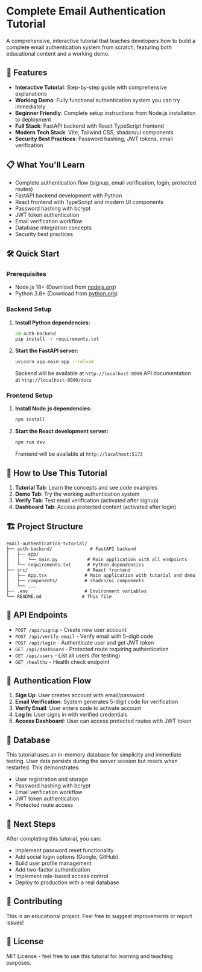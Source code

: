 # Complete Email Authentication Tutorial

A comprehensive, interactive tutorial that teaches developers how to build a complete email authentication system from scratch, featuring both educational content and a working demo.

## 🚀 Features

- **Interactive Tutorial**: Step-by-step guide with comprehensive explanations
- **Working Demo**: Fully functional authentication system you can try immediately
- **Beginner Friendly**: Complete setup instructions from Node.js installation to deployment
- **Full Stack**: FastAPI backend with React TypeScript frontend
- **Modern Tech Stack**: Vite, Tailwind CSS, shadcn/ui components
- **Security Best Practices**: Password hashing, JWT tokens, email verification

## 📋 What You'll Learn

- Complete authentication flow (signup, email verification, login, protected routes)
- FastAPI backend development with Python
- React frontend with TypeScript and modern UI components
- Password hashing with bcrypt
- JWT token authentication
- Email verification workflow
- Database integration concepts
- Security best practices

## 🛠 Quick Start

### Prerequisites

- Node.js 18+ (Download from [nodejs.org](https://nodejs.org))
- Python 3.8+ (Download from [python.org](https://python.org))

### Backend Setup

1. **Install Python dependencies:**
   ```bash
   cd auth-backend
   pip install -r requirements.txt
   ```

2. **Start the FastAPI server:**
   ```bash
   uvicorn app.main:app --reload
   ```
   
   Backend will be available at `http://localhost:8000`
   API documentation at `http://localhost:8000/docs`

### Frontend Setup

1. **Install Node.js dependencies:**
   ```bash
   npm install
   ```

2. **Start the React development server:**
   ```bash
   npm run dev
   ```
   
   Frontend will be available at `http://localhost:5173`

## 🎯 How to Use This Tutorial

1. **Tutorial Tab**: Learn the concepts and see code examples
2. **Demo Tab**: Try the working authentication system
3. **Verify Tab**: Test email verification (activated after signup)
4. **Dashboard Tab**: Access protected content (activated after login)

## 🏗 Project Structure

```
email-authentication-tutorial/
├── auth-backend/              # FastAPI backend
│   ├── app/
│   │   └── main.py           # Main application with all endpoints
│   └── requirements.txt      # Python dependencies
├── src/                      # React frontend
│   ├── App.tsx              # Main application with tutorial and demo
│   ├── components/          # shadcn/ui components
│   └── ...
├── .env                     # Environment variables
└── README.md               # This file
```

## 🔧 API Endpoints

- `POST /api/signup` - Create new user account
- `POST /api/verify-email` - Verify email with 5-digit code
- `POST /api/login` - Authenticate user and get JWT token
- `GET /api/dashboard` - Protected route requiring authentication
- `GET /api/users` - List all users (for testing)
- `GET /healthz` - Health check endpoint

## 🔐 Authentication Flow

1. **Sign Up**: User creates account with email/password
2. **Email Verification**: System generates 5-digit code for verification
3. **Verify Email**: User enters code to activate account
4. **Log In**: User signs in with verified credentials
5. **Access Dashboard**: User can access protected routes with JWT token

## 💾 Database

This tutorial uses an in-memory database for simplicity and immediate testing. User data persists during the server session but resets when restarted. This demonstrates:

- User registration and storage
- Password hashing with bcrypt
- Email verification workflow
- JWT token authentication
- Protected route access

## 🚀 Next Steps

After completing this tutorial, you can:

- Implement password reset functionality
- Add social login options (Google, GitHub)
- Build user profile management
- Add two-factor authentication
- Implement role-based access control
- Deploy to production with a real database

## 🤝 Contributing

This is an educational project. Feel free to suggest improvements or report issues!

## 📄 License

MIT License - feel free to use this tutorial for learning and teaching purposes.
